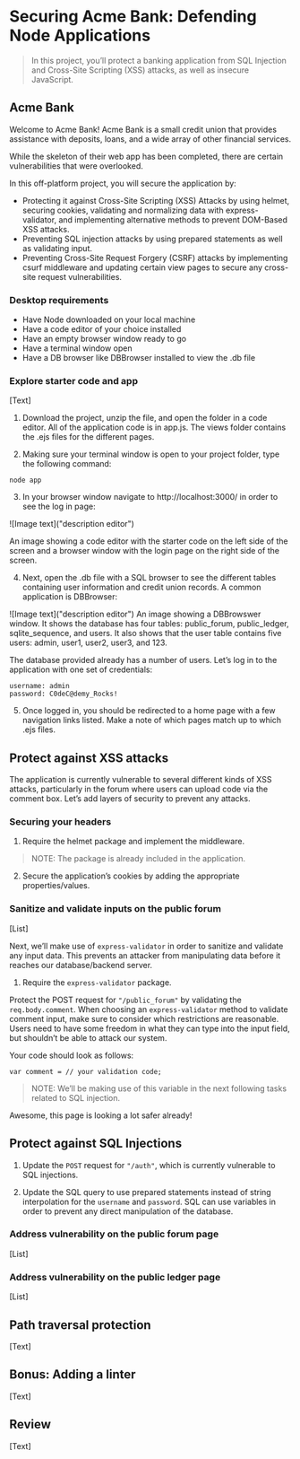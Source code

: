 # Securing Acme Bank: Defending Node Applications

> In this project, you’ll protect a banking application from SQL Injection and Cross-Site Scripting (XSS) attacks, as well as insecure JavaScript.

## Acme Bank

Welcome to Acme Bank! Acme Bank is a small credit union that provides assistance with deposits, loans, and a wide array of other financial services.

While the skeleton of their web app has been completed, there are certain vulnerabilities that were overlooked.

In this off-platform project, you will secure the application by:

- Protecting it against Cross-Site Scripting (XSS) Attacks by using helmet, securing cookies, validating and normalizing data with express-validator, and implementing alternative methods to prevent DOM-Based XSS attacks.
- Preventing SQL injection attacks by using prepared statements as well as validating input.
- Preventing Cross-Site Request Forgery (CSRF) attacks by implementing csurf middleware and updating certain view pages to secure any cross-site request vulnerabilities.

### Desktop requirements

- Have Node downloaded on your local machine
- Have a code editor of your choice installed
- Have an empty browser window ready to go
- Have a terminal window open
- Have a DB browser like DBBrowser installed to view the .db file

### Explore starter code and app

[Text]
1. Download the project, unzip the file, and open the folder in a code editor. All of the application code is in app.js. The views folder contains the .ejs files for the different pages.

2. Making sure your terminal window is open to your project folder, type the following command:

```
node app
```

3. In your browser window navigate to http://localhost:3000/ in order to see the log in page:

![Image text]("description editor")

An image showing a code editor with the starter code on the left side of the screen and a browser window with the login page on the right side of the screen.

4. Next, open the .db file with a SQL browser to see the different tables containing user information and credit union records. A common application is DBBrowser:

![Image text]("description editor")
An image showing a DBBrowswer window. It shows the database has four tables: public_forum, public_ledger, sqlite_sequence, and users. It also shows that the user table contains five users: admin, user1, user2, user3, and 123.

The database provided already has a number of users. Let’s log in to the application with one set of credentials:

```
username: admin
password: C0deC@demy_Rocks!
```

5. Once logged in, you should be redirected to a home page with a few navigation links listed. Make a note of which pages match up to which .ejs files.

## Protect against XSS attacks

The application is currently vulnerable to several different kinds of XSS attacks, particularly in the forum where users can upload code via the comment box. Let’s add layers of security to prevent any attacks.

### Securing your headers

1. Require the helmet package and implement the middleware.
> NOTE: The package is already included in the application.

2. Secure the application’s cookies by adding the appropriate properties/values.

### Sanitize and validate inputs on the public forum

[List]

Next, we’ll make use of `express-validator` in order to sanitize and validate any input data. This prevents an attacker from manipulating data before it reaches our database/backend server.

1. Require the `express-validator` package.

Protect the POST request for `"/public_forum"` by validating the `req.body.comment`. When choosing an `express-validator` method to validate comment input, make sure to consider which restrictions are reasonable. Users need to have some freedom in what they can type into the input field, but shouldn’t be able to attack our system.

Your code should look as follows:

```
var comment = // your validation code;
```

> NOTE: We’ll be making use of this variable in the next following tasks related to SQL injection.

Awesome, this page is looking a lot safer already!

## Protect against SQL Injections

1. Update the `POST` request for `"/auth"`, which is currently vulnerable to SQL injections.

2. Update the SQL query to use prepared statements instead of string interpolation for the `username` and `password`. SQL can use variables in order to prevent any direct manipulation of the database.

### Address vulnerability on the public forum page

[List]

### Address vulnerability on the public ledger page

[List]

## Path traversal protection

[Text]

## Bonus: Adding a linter

[Text]

## Review

[Text]
